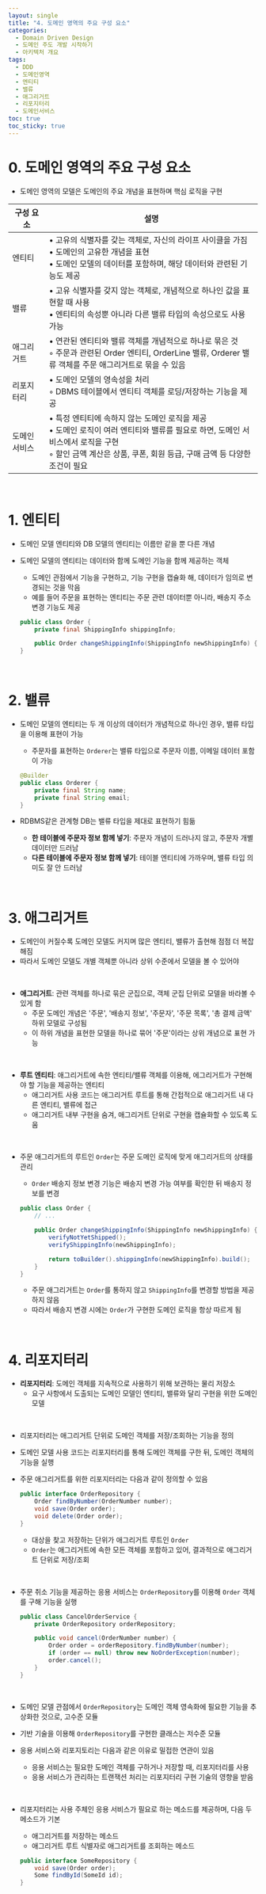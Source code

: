 ```yaml
---
layout: single
title: "4. 도메인 영역의 주요 구성 요소"
categories:
  - Domain Driven Design
  - 도메인 주도 개발 시작하기
  - 아키텍처 개요
tags:
  - DDD
  - 도메인영역
  - 엔티티
  - 밸류
  - 애그리거트
  - 리포지터리
  - 도메인서비스
toc: true
toc_sticky: true
---
```


# **0. 도메인 영역의 주요 구성 요소**

- 도메인 영역의 모델은 도메인의 주요 개념을 표현하며 핵심 로직을 구현

| 구성 요소 | 설명 |
| --- | --- |
| 엔티티 | • 고유의 식별자를 갖는 객체로, 자신의 라이프 사이클을 가짐<br>• 도메인의 고유한 개념을 표현<br>• 도메인 모델의 데이터를 포함하며, 해당 데이터와 관련된 기능도 제공 |
| 밸류 | • 고유 식별자를 갖지 않는 객체로, 개념적으로 하나인 값을 표현할 때 사용<br>• 엔티티의 속성뿐 아니라 다른 밸류 타입의 속성으로도 사용 가능 |
| 애그리거트 | • 연관된 엔티티와 밸류 객체를 개념적으로 하나로 묶은 것<br>    ◦ 주문과 관련된 Order 엔티티, OrderLine 밸류, Orderer 밸류 객체를 주문 애그리거트로 묶을 수 있음 |
| 리포지터리 | • 도메인 모델의 영속성을 처리<br>    ◦ DBMS 테이블에서 엔티티 객체를 로딩/저장하는 기능을 제공 |
| 도메인 서비스 | • 특정 엔티티에 속하지 않는 도메인 로직을 제공<br>• 도메인 로직이 여러 엔티티와 밸류를 필요로 하면, 도메인 서비스에서 로직을 구현<br>    ◦ 할인 금액 계산은 상품, 쿠폰, 회원 등급, 구매 금액 등 다양한 조건이 필요 |

<br>

# **1. 엔티티**

- 도메인 모델 엔티티와 DB 모델의 엔티티는 이름만 같을 뿐 다른 개념
- 도메인 모델의 엔티티는 데이터와 함께 도메인 기능을 함께 제공하는 객체
    - 도메인 관점에서 기능을 구현하고, 기능 구현을 캡슐화 해, 데이터가 임의로 변경되는 것을 막음
    - 예를 들어 주문을 표현하는 엔티티는 주문 관련 데이터뿐 아니라, 배송지 주소 변경 기능도 제공
    
    ```java
    public class Order {
        private final ShippingInfo shippingInfo;
    
        public Order changeShippingInfo(ShippingInfo newShippingInfo) {...}
    }
    ```
    

<br>

# 2. 밸류

- 도메인 모델의 엔티티는 두 개 이상의 데이터가 개념적으로 하나인 경우, 밸류 타입을 이용해 표현이 가능
    - 주문자를 표현하는 `Orderer`는 밸류 타입으로 주문자 이름, 이메일 데이터 포함이 가능
    
    ```java
    @Builder
    public class Orderer {
        private final String name;
        private final String email;
    }
    ```
    
- RDBMS같은 관계형 DB는 밸류 타입을 제대로 표현하기 힘듦
    - **한 테이블에 주문자 정보 함께 넣기**: 주문자 개념이 드러나지 않고, 주문자 개별 데이터만 드러남
    - **다른 테이블에 주문자 정보 함께 넣기**: 테이블 엔티티에 가까우며, 밸류 타입 의미도 잘 안 드러남
    

<br>

# **3. 애그리거트**

- 도메인이 커질수록 도메인 모델도 커지며 많은 엔티티, 밸류가 출현해 점점 더 복잡해짐
- 따라서 도메인 모델도 개별 객체뿐 아니라 상위 수준에서 모델을 볼 수 있어야

<br>

- **애그리거트**: 관련 객체를 하나로 묶은 군집으로, 객체 군집 단위로 모델을 바라볼 수 있게 함
    - 주문 도메인 개념은 '주문', '배송지 정보', '주문자', '주문 목록', '총 결제 금액' 하위 모델로 구성됨
    - 이 하위 개념을 표현한 모델을 하나로 묶어 '주문'이라는 상위 개념으로 표현 가능

<br>

- **루트 엔티티**: 애그리거트에 속한 엔티티/밸류 객체를 이용해, 에그리거트가 구현해야 할 기능을 제공하는 엔티티
    - 애그리거트 사용 코드는 애그리거트 루트를 통해 간접적으로 애그리거트 내 다른 엔티티, 밸류에 접근
    - 애그리거트 내부 구현을 숨겨, 애그리거트 단위로 구현을 캡슐화할 수 있도록 도움

<br>

- 주문 애그리거트의 루트인 `Order`는 주문 도메인 로직에 맞게 애그리거트의 상태를 관리
    - `Order` 배송지 정보 변경 기능은 배송지 변경 가능 여부를 확인한 뒤 배송지 정보를 변경

    ```java
    public class Order {
        // ...
    
        public Order changeShippingInfo(ShippingInfo newShippingInfo) {
            verifyNotYetShipped();
            verifyShippingInfo(newShippingInfo);
    
            return toBuilder().shippingInfo(newShippingInfo).build();
        }
    }
    ```

    - 주문 애그리거트는 `Order`를 통하지 않고 `ShippingInfo`를 변경할 방법을 제공하지 않음
    - 따라서 배송지 변경 시에는 `Order`가 구현한 도메인 로직을 항상 따르게 됨

<br>

# **4. 리포지터리**

- **리포지터리**: 도메인 객체를 지속적으로 사용하기 위해 보관하는 물리 저장소
    - 요구 사항에서 도출되는 도메인 모델인 엔티티, 밸류와 달리 구현을 위한 도메인 모델

<br>

- 리포지터리는 애그리거트 단위로 도메인 객체를 저장/조회하는 기능을 정의
- 도메인 모델 사용 코드는 리포지터리를 통해 도메인 객체를 구한 뒤, 도메인 객체의 기능을 실행

- 주문 애그리거트를 위한 리포지터리는 다음과 같이 정의할 수 있음

    ```java
    public interface OrderRepository {
        Order findByNumber(OrderNumber number);
        void save(Order order);
        void delete(Order order);
    }
    ```

    - 대상을 찾고 저장하는 단위가 애그리거트 루트인 `Order`
    - `Order`는 애그리거트에 속한 모든 객체를 포함하고 있어, 결과적으로 애그리거트 단위로 저장/조회

<br>

- 주문 취소 기능을 제공하는 응용 서비스는 `OrderRepository`를 이용해 `Order` 객체를 구해 기능을 실행

    ```java
    public class CancelOrderService {
        private OrderRepository orderRepository;
    
        public void cancel(OrderNumber number) {
            Order order = orderRepository.findByNumber(number);
            if (order == null) throw new NoOrderException(number);
            order.cancel();
        }
    }
    ```

<br>

- 도메인 모델 관점에서 `OrderRepository`는 도메인 객체 영속화에 필요한 기능을 추상화한 것으로, 고수준 모듈
- 기반 기술을 이용해 `OrderRepository`를 구현한 클래스는 저수준 모듈

- 응용 서비스와 리포지토리는 다음과 같은 이유로 밀접한 연관이 있음

      

    - 응용 서비스는 필요한 도메인 객체를 구하거나 저장할 때, 리포지터리를 사용
    - 응용 서비스가 관리하는 트랜잭션 처리는 리포지터리 구현 기술의 영향을 받음


<br>

- 리포지터리는 사용 주체인 응용 서비스가 필요로 하는 메소드를 제공하며, 다음 두 메소드가 기본

      

    - 애그리거트를 저장하는 메소드
    - 애그리거트 루트 식별자로 애그리거트를 조회하는 메소드


    ```java
    public interface SomeRepository {
        void save(Order order);
        Some findById(SomeId id);
    }
    ```


